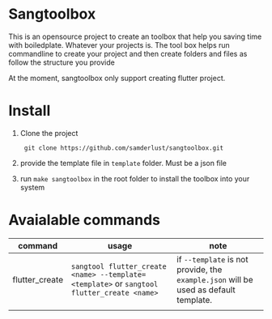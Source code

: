 # Sangtoolbox

This is an opensource project to create an toolbox that help you saving time with boiledplate. Whatever your projects is.
The tool box helps run commandline to create your project and then create folders and files as follow the structure you provide

At the moment, sangtoolbox only support creating flutter project.

# Install

1. Clone the project

   ```
   	git clone https://github.com/samderlust/sangtoolbox.git
   ```

2. provide the template file in `template` folder. Must be a json file
3. run `make sangtoolbox` in the root folder to install the toolbox into your system

# Avaialable commands

| command        | usage                                                                                      | note                                                                                 |
| -------------- | ------------------------------------------------------------------------------------------ | ------------------------------------------------------------------------------------ |
| flutter_create | `sangtool flutter_create <name> --template=<template>` or `sangtool flutter_create <name>` | if `--template` is not provide, the `example.json` will be used as default template. |
|                |                                                                                            |
